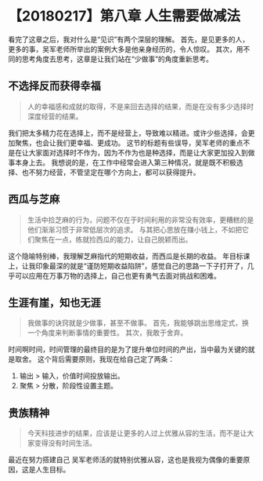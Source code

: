 # 【20180217】第八章 人生需要做减法

看完了这章之后，我对什么是“见识”有两个深层的理解。
首先，是见更多的人，更多的事，吴军老师所举出的案例大多是他亲身经历的，令人惊叹。
其次，用不同的思考角度去思考，这章是让我们站在“少做事”的角度重新思考。

## 不选择反而获得幸福

> 人的幸福感和成就的取得，不是来回去选择的结果，而是在没有多少选择时深度经营的结果。

我们把太多精力花在选择上，而不是经营上，导致难以精进。或许少些选择，会更加聚焦，也会让我们更幸福、更成功。
这节的标题有些误导，吴军老师的重点不是在让大家面对选择时不作为，因为不作为也是种选择，而是让大家更加投入到做事本身上去。
我想说的是，在工作中经常会进入第三种情况，就是既不积极选择、也不努力经营，不管坚定在哪个方向上，都可以获得提升。

## 西瓜与芝麻

> 生活中捡芝麻的行为，问题不仅在于时间利用的非常没有效率，更糟糕的是他们渐渐习惯于非常低层次的追求。
> 与其把心思放在赚小钱上，不如把它们聚焦在一点，练就捡西瓜的能力，让自己脱颖而出。

这个隐喻特别棒，我理解芝麻指代的短期收益，而西瓜是长期的收益。
年目标课上，让我印象最深的就是“谨防短期收益陷阱”，感觉自己的思路一下子打开了，几乎可以应用在万事万物的选择上，自己也更有勇气去面对挑战和困难。


## 生涯有崖，知也无涯

> 我做事的诀窍就是少做事，甚至不做事。
> 首先，我能够跳出思维定式，换一个角度来判断事情的重要性。
> 其次，我敢于舍弃。

时间啊时间，时间管理的最终目的是为了提升单位时间的产出，当中最为关键的就是取舍。
这个背后需要原则，我现在给自己定了两条：
1. 输出 > 输入，价值时间投放输出。
2. 聚焦 > 分散，阶段性设置主题。

## 贵族精神

> 今天科技进步的结果，应该是让更多的人过上优雅从容的生活，而不是让大家变得没有时间生活。

最近在努力搭建自己
吴军老师活的就特别优雅从容，这也是我视为偶像的重要原因，这是人生目标。


